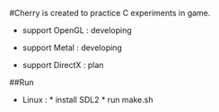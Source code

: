 #Cherry is created to practice C experiments in game.

- support OpenGL  : developing

- support Metal   : developing

- support DirectX : plan

##Run

- Linux :
        * install SDL2
        * run make.sh

